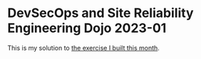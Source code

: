 # DevSecOps and Site Reliability Engineering Dojo 2023-01

This is my solution to [the exercise I built this month](https://github.com/thecjharries/dso-dojo-slow-server).
